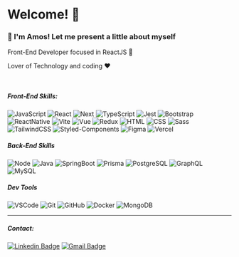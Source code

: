 <div align="left">

# Welcome! 👋
### 👋 I'm Amos! Let me present a little about myself

Front-End Developer focused in ReactJS :eyes:
 
Lover of Technology and coding :heart:

<br />

##### Front-End Skills:
<img src="https://img.shields.io/badge/JavaScript-323330?style=for-the-badge&logo=javascript&logoColor=F7DF1E" alt="JavaScript" /> 
<img src="https://img.shields.io/badge/React-20232A?style=for-the-badge&logo=react&logoColor=61DAFB" alt="React" />  
<img src="https://img.shields.io/badge/next.js-000000?style=for-the-badge&logo=nextdotjs&logoColor=white" alt="Next" /> 
<img src="https://img.shields.io/badge/TypeScript-007ACC?style=for-the-badge&logo=typescript&logoColor=white" alt="TypeScript" /> 
<img src="https://img.shields.io/badge/-jest-%23C21325?style=for-the-badge&logo=jest&logoColor=white" alt="Jest" />
<img src="https://img.shields.io/badge/Bootsrap-5a4180?style=for-the-badge&logo=bootstrap&logoColor=white" alt="Bootstrap" />
<img src="https://img.shields.io/badge/React_Native-20232A?style=for-the-badge&logo=react&logoColor=61DAFB" alt="ReactNative" /> 
<img src="https://img.shields.io/badge/vite-%23646CFF.svg?style=for-the-badge&logo=vite&logoColor=white" alt="Vite" />
<img src="https://img.shields.io/badge/Vue.js-35495E?style=for-the-badge&logo=vue.js&logoColor=4FC08D" alt="Vue" /> 
<img src="https://img.shields.io/badge/Redux-593D88?style=for-the-badge&logo=redux&logoColor=white" alt="Redux" />

<img src="https://img.shields.io/badge/HTML5-E34F26?style=for-the-badge&logo=html5&logoColor=white" alt="HTML"/>
<img src="https://img.shields.io/badge/CSS3-1572B6?style=for-the-badge&logo=css3&logoColor=white" alt="CSS" /> 
<img src="https://img.shields.io/badge/Sass-cf649a?style=for-the-badge&logo=Sass&logoColor=white" alt="Sass" />
<img src="https://img.shields.io/badge/Tailwind_CSS-0ea5e9?style=for-the-badge&logo=tailwind-css&logoColor=white" alt="TailwindCSS" /> 
<img src="https://img.shields.io/badge/styled--components-bf4f74?style=for-the-badge&logo=styled-components&logoColor=white" alt="Styled-Components" /> 
<img src="https://img.shields.io/badge/Figma-F24E1E?style=for-the-badge&logo=figma&logoColor=white" alt="Figma" />
<img src="https://img.shields.io/badge/vercel-%23000000.svg?style=for-the-badge&logo=vercel&logoColor=white" alt="Vercel" />

<br />

##### Back-End Skills
<img src="https://img.shields.io/badge/Node.js-43853D?style=for-the-badge&logo=node.js&logoColor=white" alt="Node" />
<img src="https://img.shields.io/badge/Java-F24E1E?style=for-the-badge&logo=openjdk&logoColor=white" alt="Java" />
<img src="https://img.shields.io/badge/SpringBoot-6DB33F?style=for-the-badge&logo=Spring&logoColor=white" alt="SpringBoot" />
<img src="https://img.shields.io/badge/Prisma-3982CE?style=for-the-badge&logo=Prisma&logoColor=white" alt="Prisma" />
<img src="https://img.shields.io/badge/postgresql-4169e1?style=for-the-badge&logo=postgresql&logoColor=white" alt="PostgreSQL" />
<img src="https://img.shields.io/badge/GraphQL-E434AA?style=for-the-badge&logo=graphql&logoColor=white" alt="GraphQL" />
<img src="https://img.shields.io/badge/-MySQL-4479A1?style=for-the-badge&logo=mysql&labelColor=4479A1&logoColor=FFF" alt="MySQL" />

<br />

##### Dev Tools
<img src="https://img.shields.io/badge/Visual%20Studio%20Code-007ACC?style=for-the-badge&logo=visualstudiocode&logoColor=white" alt="VSCode" />
<img src="https://img.shields.io/badge/git-%23F05033.svg?style=for-the-badge&logo=git&logoColor=white" alt="Git" />
<img src="https://img.shields.io/badge/github-%23121011.svg?style=for-the-badge&logo=github&logoColor=white" alt="GitHub" />
<img src="https://img.shields.io/badge/docker-257bd6?style=for-the-badge&logo=docker&logoColor=white" alt="Docker" />
<img src="https://img.shields.io/badge/-MongoDB-13aa52?style=for-the-badge&logo=mongodb&logoColor=white" alt="MongoDB" />

---
##### Contact:
[![Linkedin Badge](https://img.shields.io/badge/-LinkedIn-blue?style=for-the-badge&logo=Linkedin&logoColor=white&link=https://www.linkedin.com/in/amos-barbato/)](https://www.linkedin.com/in/amos-barbato/)
[![Gmail Badge](https://img.shields.io/badge/-Gmail-c14438?style=for-the-badge&logo=Gmail&logoColor=white&link=mailto:amosbarbato@gmail.com)](mailto:amosbarbato@gmail.com)

</div>
